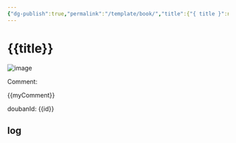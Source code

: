 ```yaml
---
{"dg-publish":true,"permalink":"/template/book/","title":{"{ title }":null},"created":"2025-05-28T15:07:26.944+08:00"}
---
```



# {{title}}

![image]({{image}})

Comment: 

{{myComment}}

doubanId: {{id}}

## log

